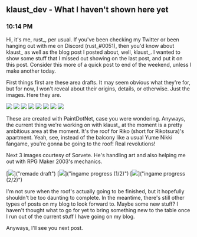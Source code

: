 ## klaust_dev - What I haven't shown here yet
### 10:14 PM

Hi, it's me, rust_, per usual. If you've been checking my Twitter or been hanging out with me on Discord (rust_#0051), then you'd know about klaust_ as well as the blog post I posted about, well, klaust_. I wanted to show some stuff that I missed out showing on the last post, and put it on this post. Consider this more of a quick post to end of the weekend, unless I make another today.

First things first are these area drafts. It may seem obvious what they're for, but for now, I won't reveal about their origins, details, or otherwise. Just the images. Here they are.

![](https://raw.githubusercontent.com/rustMotherboard/rustmotherboard.github.io/master/images/blog/2019/03/klaust_areadraft1.png)
![](https://raw.githubusercontent.com/rustMotherboard/rustmotherboard.github.io/master/images/blog/2019/03/klaust_areadraft2.png)
![](https://raw.githubusercontent.com/rustMotherboard/rustmotherboard.github.io/master/images/blog/2019/03/klaust_areadraft3.png)
![](https://raw.githubusercontent.com/rustMotherboard/rustmotherboard.github.io/master/images/blog/2019/03/klaust_areadraft4.png)
![](https://raw.githubusercontent.com/rustMotherboard/rustmotherboard.github.io/master/images/blog/2019/03/klaust_areadraft5.png)
![](https://raw.githubusercontent.com/rustMotherboard/rustmotherboard.github.io/master/images/blog/2019/03/klaust_areadraft6.png)
![](https://raw.githubusercontent.com/rustMotherboard/rustmotherboard.github.io/master/images/blog/2019/03/klaust_areadraft7.png)
![](https://raw.githubusercontent.com/rustMotherboard/rustmotherboard.github.io/master/images/blog/2019/03/klaust_areadraft8.png)

These are created with PaintDotNet, case you were wondering. Anyways, the current thing we're working on with klaust_ at the moment is a pretty ambitious area at the moment. It's the roof for Riko (short for Rikotsura)'s apartment. Yeah, see, instead of the balcony like a usual Yume Nikki fangame, you're gonna be going to the roof! Real revolutions!

Next 3 images courtesy of Sorvete. He's handling art and also helping me out with RPG Maker 2003's mechanics.

[![](https://raw.githubusercontent.com/rustMotherboard/rustmotherboard.github.io/master/images/blog/2019/03/image_359.png)]("remade draft")
[![](https://raw.githubusercontent.com/rustMotherboard/rustmotherboard.github.io/master/images/blog/2019/03/image_360.png)]("ingame progress (1/2)")
[![](https://raw.githubusercontent.com/rustMotherboard/rustmotherboard.github.io/master/images/blog/2019/03/image_361.png)]("ingame progress (2/2)")

I'm not sure when the roof's actually going to be finished, but it hopefully shouldn't be too daunting to complete. In the meantime, there's still other types of posts on my blog to look forward to. Maybe some new stuff? I haven't thought what to go for yet to bring something new to the table once I run out of the current stuff I have going on my blog.

Anyways, I'll see you next post.